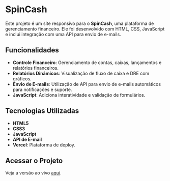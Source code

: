 # SpinCash

Este projeto é um site responsivo para o **SpinCash**, uma plataforma de gerenciamento financeiro. Ele foi desenvolvido com HTML, CSS, JavaScript e inclui integração com uma API para envio de e-mails.

## Funcionalidades

- **Controle Financeiro**: Gerenciamento de contas, caixas, lançamentos e relatórios financeiros.
- **Relatórios Dinâmicos**: Visualização de fluxo de caixa e DRE com gráficos.
- **Envio de E-mails**: Utilização de API para envio de e-mails automáticos para notificações e suporte.
- **JavaScript**: Adiciona interatividade e validação de formulários.

## Tecnologias Utilizadas

- **HTML5**
- **CSS3**
- **JavaScript**
- **API de E-mail**
- **Vercel**: Plataforma de deploy.

## Acessar o Projeto

Veja a versão ao vivo [aqui](https://paginaweb-spincash-agvi.vercel.app/).
